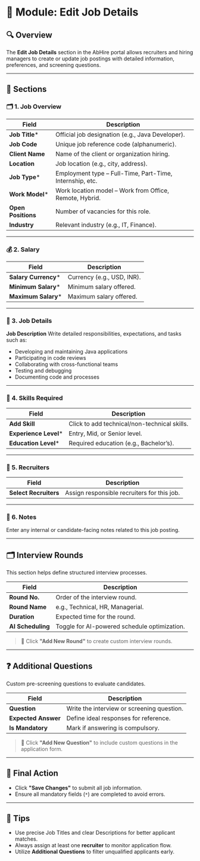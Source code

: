 # 🧾 Module: Edit Job Details

## 🔍 Overview
The **Edit Job Details** section in the AbHire portal allows recruiters and hiring managers to create or update job postings with detailed information, preferences, and screening questions.

---

## 🧷 Sections

### 🗂️ 1. Job Overview
| Field                 | Description                                                  |
|----------------------|--------------------------------------------------------------|
| **Job Title***        | Official job designation (e.g., Java Developer).             |
| **Job Code**          | Unique job reference code (alphanumeric).                   |
| **Client Name**       | Name of the client or organization hiring.                  |
| **Location**          | Job location (e.g., city, address).                         |
| **Job Type***         | Employment type – Full-Time, Part-Time, Internship, etc.    |
| **Work Model***       | Work location model – Work from Office, Remote, Hybrid.     |
| **Open Positions**    | Number of vacancies for this role.                          |
| **Industry**          | Relevant industry (e.g., IT, Finance).                      |

---

### 💰 2. Salary
| Field                 | Description                                                  |
|----------------------|--------------------------------------------------------------|
| **Salary Currency***  | Currency (e.g., USD, INR).                                   |
| **Minimum Salary***   | Minimum salary offered.                                      |
| **Maximum Salary***   | Maximum salary offered.                                      |

---

### 📑 3. Job Details
**Job Description**
Write detailed responsibilities, expectations, and tasks such as:
- Developing and maintaining Java applications
- Participating in code reviews
- Collaborating with cross-functional teams
- Testing and debugging
- Documenting code and processes

---

### 🧠 4. Skills Required
| Field          | Description                                  |
|----------------|----------------------------------------------|
| **Add Skill**   | Click to add technical/non-technical skills. |
| **Experience Level*** | Entry, Mid, or Senior level.             |
| **Education Level***  | Required education (e.g., Bachelor’s).   |

---

### 👥 5. Recruiters
| Field             | Description                                        |
|------------------|----------------------------------------------------|
| **Select Recruiters** | Assign responsible recruiters for this job.    |

---

### 📓 6. Notes
Enter any internal or candidate-facing notes related to this job posting.

---

## 🗂️ Interview Rounds
This section helps define structured interview processes.

| Field         | Description                                  |
|---------------|----------------------------------------------|
| **Round No.**  | Order of the interview round.                |
| **Round Name** | e.g., Technical, HR, Managerial.             |
| **Duration**   | Expected time for the round.                 |
| **AI Scheduling** | Toggle for AI-powered schedule optimization. |

> 📌 Click **"Add New Round"** to create custom interview rounds.

---

## ❓ Additional Questions
Custom pre-screening questions to evaluate candidates.

| Field              | Description                                 |
|-------------------|---------------------------------------------|
| **Question**        | Write the interview or screening question.  |
| **Expected Answer** | Define ideal responses for reference.       |
| **Is Mandatory**    | Mark if answering is compulsory.            |

> 📌 Click **"Add New Question"** to include custom questions in the application form.

---

## 💾 Final Action
- Click **"Save Changes"** to submit all job information.
- Ensure all mandatory fields (`*`) are completed to avoid errors.

---

## 🧠 Tips
- Use precise Job Titles and clear Descriptions for better applicant matches.
- Always assign at least one **recruiter** to monitor application flow.
- Utilize **Additional Questions** to filter unqualified applicants early.

